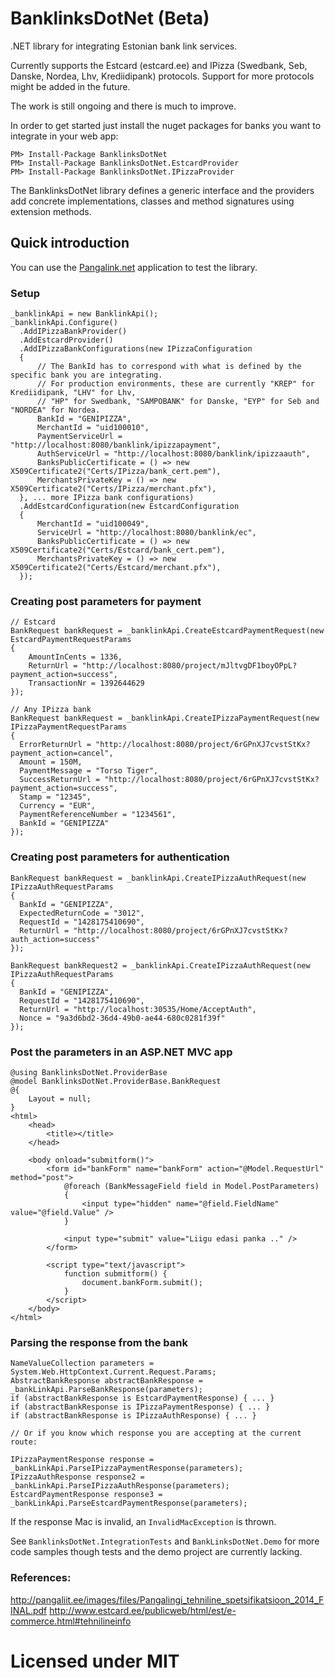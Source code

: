 # BanklinksDotNet (Beta)
.NET library for integrating Estonian bank link services.

Currently supports the Estcard (estcard.ee) and IPizza (Swedbank, Seb, Danske, Nordea, Lhv, Krediidipank) protocols. Support for more protocols might be added in the future.

The work is still ongoing and there is much to improve. 

In order to get started just install the nuget packages for banks you want to integrate in your web app:

```
PM> Install-Package BanklinksDotNet
PM> Install-Package BanklinksDotNet.EstcardProvider
PM> Install-Package BanklinksDotNet.IPizzaProvider
```


The BanklinksDotNet library defines a generic interface and the providers add concrete implementations, classes and method signatures using extension methods.

## Quick introduction

You can use the [Pangalink.net](http://pangalink.net/) application to test the library.

### Setup
```
_banklinkApi = new BanklinkApi();
_banklinkApi.Configure()
  .AddIPizzaBankProvider()
  .AddEstcardProvider()
  .AddIPizzaBankConfigurations(new IPizzaConfiguration
  {
      // The BankId has to correspond with what is defined by the specific bank you are integrating.
      // For production environments, these are currently "KREP" for Krediidipank, "LHV" for Lhv,
      // "HP" for Swedbank, "SAMPOBANK" for Danske, "EYP" for Seb and "NORDEA" for Nordea.
      BankId = "GENIPIZZA",
      MerchantId = "uid100010",
      PaymentServiceUrl = "http://localhost:8080/banklink/ipizzapayment",
      AuthServiceUrl = "http://localhost:8080/banklink/ipizzaauth",
      BanksPublicCertificate = () => new X509Certificate2("Certs/IPizza/bank_cert.pem"),
      MerchantsPrivateKey = () => new X509Certificate2("Certs/IPizza/merchant.pfx"),
  }, ... more IPizza bank configurations)
  .AddEstcardConfiguration(new EstcardConfiguration
  {
      MerchantId = "uid100049",
      ServiceUrl = "http://localhost:8080/banklink/ec",
      BanksPublicCertificate = () => new X509Certificate2("Certs/Estcard/bank_cert.pem"),
      MerchantsPrivateKey = () => new X509Certificate2("Certs/Estcard/merchant.pfx"),
  });
```
### Creating post parameters for payment

```
// Estcard
BankRequest bankRequest = _banklinkApi.CreateEstcardPaymentRequest(new EstcardPaymentRequestParams
{
    AmountInCents = 1336,
    ReturnUrl = "http://localhost:8080/project/mJltvgDF1boyOPpL?payment_action=success",
    TransactionNr = 1392644629
});

// Any IPizza bank
BankRequest bankRequest = _banklinkApi.CreateIPizzaPaymentRequest(new IPizzaPaymentRequestParams
{
  ErrorReturnUrl = "http://localhost:8080/project/6rGPnXJ7cvstStKx?payment_action=cancel",
  Amount = 150M,
  PaymentMessage = "Torso Tiger",
  SuccessReturnUrl = "http://localhost:8080/project/6rGPnXJ7cvstStKx?payment_action=success",
  Stamp = "12345",
  Currency = "EUR",
  PaymentReferenceNumber = "1234561",
  BankId = "GENIPIZZA"
});
```

### Creating post parameters for authentication

```
BankRequest bankRequest = _banklinkApi.CreateIPizzaAuthRequest(new IPizzaAuthRequestParams
{
  BankId = "GENIPIZZA",
  ExpectedReturnCode = "3012",
  RequestId = "1428175410690",
  ReturnUrl = "http://localhost:8080/project/6rGPnXJ7cvstStKx?auth_action=success"
});

BankRequest bankRequest2 = _banklinkApi.CreateIPizzaAuthRequest(new IPizzaAuthRequestParams
{
  BankId = "GENIPIZZA",
  RequestId = "1428175410690",
  ReturnUrl = "http://localhost:30535/Home/AcceptAuth",
  Nonce = "9a3d6bd2-36d4-49b0-ae44-680c0281f39f"
});
```

### Post the parameters in an ASP.NET MVC app

```
@using BanklinksDotNet.ProviderBase
@model BanklinksDotNet.ProviderBase.BankRequest
@{
    Layout = null;
}
<html>
    <head>
        <title></title>
    </head>

    <body onload="submitform()">
        <form id="bankForm" name="bankForm" action="@Model.RequestUrl" method="post">
            @foreach (BankMessageField field in Model.PostParameters)
            {
                <input type="hidden" name="@field.FieldName" value="@field.Value" />
            }

            <input type="submit" value="Liigu edasi panka .." />
        </form>
        
        <script type="text/javascript">
            function submitform() {
                document.bankForm.submit();
            }
        </script>
    </body>
</html>
```

### Parsing the response from the bank

```
NameValueCollection parameters = System.Web.HttpContext.Current.Request.Params;
AbstractBankResponse abstractBankResponse = _bankLinkApi.ParseBankResponse(parameters);
if (abstractBankResponse is EstcardPaymentResponse) { ... }
if (abstractBankResponse is IPizzaPaymentResponse) { ... }
if (abstractBankResponse is IPizzaAuthResponse) { ... }

// Or if you know which response you are accepting at the current route:

IPizzaPaymentResponse response = _bankLinkApi.ParseIPizzaPaymentResponse(parameters);
IPizzaAuthResponse response2 = _bankLinkApi.ParseIPizzaAuthResponse(parameters);
EstcardPaymentResponse response3 = _bankLinkApi.ParseEstcardPaymentResponse(parameters);

```

If the response Mac is invalid, an `InvalidMacException` is thrown. 

See `BanklinksDotNet.IntegrationTests` and `BankLinksDotNet.Demo` for more code samples though tests and the demo project are currently lacking.

### References:

http://pangaliit.ee/images/files/Pangalingi_tehniline_spetsifikatsioon_2014_FINAL.pdf
http://www.estcard.ee/publicweb/html/est/e-commerce.html#tehnilineinfo

# Licensed under MIT
